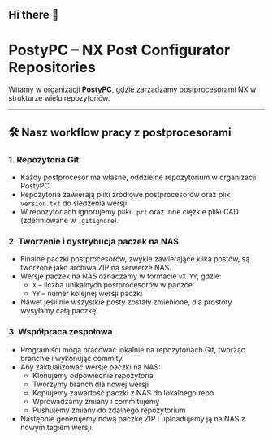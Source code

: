 ## Hi there 👋

<!--

**Here are some ideas to get you started:**

🙋‍♀️ A short introduction - what is your organization all about?
🌈 Contribution guidelines - how can the community get involved?
👩‍💻 Useful resources - where can the community find your docs? Is there anything else the community should know?
🍿 Fun facts - what does your team eat for breakfast?
🧙 Remember, you can do mighty things with the power of [Markdown](https://docs.github.com/github/writing-on-github/getting-started-with-writing-and-formatting-on-github/basic-writing-and-formatting-syntax)
-->

# PostyPC – NX Post Configurator Repositories

Witamy w organizacji **PostyPC**, gdzie zarządzamy postprocesorami NX w strukturze wielu repozytoriów.

---

## 🛠️ Nasz workflow pracy z postprocesorami

### 1. Repozytoria Git

- Każdy postprocesor ma własne, oddzielne repozytorium w organizacji PostyPC.
- Repozytoria zawierają pliki źródłowe postprocesorów oraz plik `version.txt` do śledzenia wersji.
- W repozytoriach ignorujemy pliki `.prt` oraz inne ciężkie pliki CAD (zdefiniowane w `.gitignore`).

### 2. Tworzenie i dystrybucja paczek na NAS

- Finalne paczki postprocesorów, zwykle zawierające kilka postów, są tworzone jako archiwa ZIP na serwerze NAS.
- Wersje paczek na NAS oznaczamy w formacie `vX.YY`, gdzie:
  - `X` – liczba unikalnych postprocesorów w paczce
  - `YY` – numer kolejnej wersji paczki
- Nawet jeśli nie wszystkie posty zostały zmienione, dla prostoty wysyłamy całą paczkę.

### 3. Współpraca zespołowa

- Programiści mogą pracować lokalnie na repozytoriach Git, tworząc branch’e i wykonując commity.
- Aby zaktualizować wersję paczki na NAS:
  - Klonujemy odpowiednie repozytoria
  - Tworzymy branch dla nowej wersji
  - Kopiujemy zawartość paczki z NAS do lokalnego repo
  - Wprowadzamy zmiany i commitujemy
  - Pushujemy zmiany do zdalnego repozytorium
- Następnie generujemy nową paczkę ZIP i uploadujemy ją na NAS z nowym tagiem wersji.


